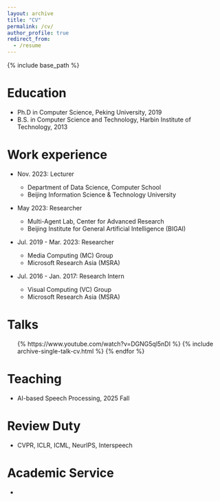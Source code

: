 ```yaml
---
layout: archive
title: "CV"
permalink: /cv/
author_profile: true
redirect_from:
  - /resume
---
```


{% include base_path %}

Education
======
* Ph.D in Computer Science, Peking University, 2019
* B.S. in Computer Science and Technology, Harbin Institute of Technology, 2013

Work experience
======
* Nov. 2023: Lecturer
  * Department of Data Science, Computer School
  * Beijing Information Science & Technology University

* May 2023: Researcher
  * Multi-Agent Lab, Center for Advanced Research
  * Beijing Institute for General Artificial Intelligence (BIGAI)

* Jul. 2019 - Mar. 2023: Researcher
  * Media Computing (MC) Group
  * Microsoft Research Asia (MSRA)

* Jul. 2016 - Jan. 2017: Research Intern
  * Visual Computing (VC) Group
  * Microsoft Research Asia (MSRA)
  
Talks
======
  <ul>{% https://www.youtube.com/watch?v=DGNG5ql5nDI %}
    {% include archive-single-talk-cv.html  %}
  {% endfor %}</ul>
  
Teaching
======
* AI-based Speech Processing, 2025 Fall
  
Review Duty
======
* CVPR, ICLR, ICML, NeurIPS, Interspeech

Academic Service
======
* 
